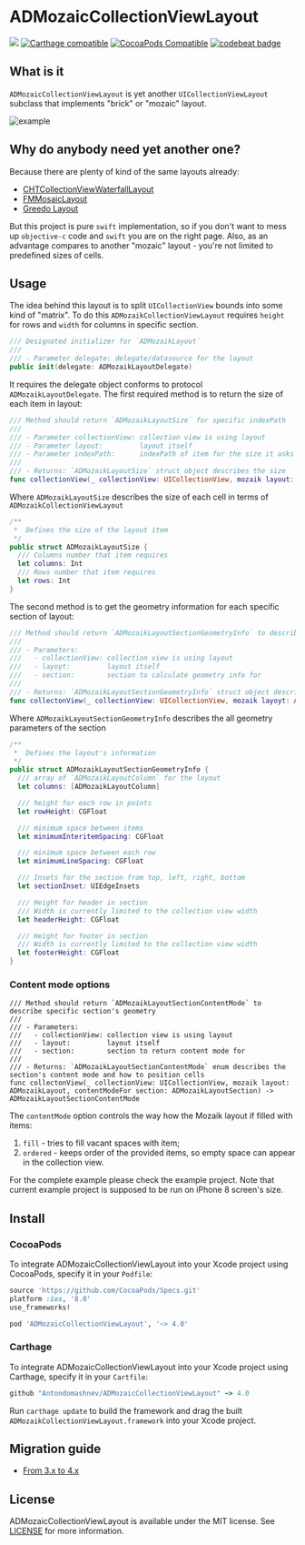 # ADMozaicCollectionViewLayout

![](https://travis-ci.org/Antondomashnev/ADMozaicCollectionViewLayout.svg?branch=master)
[![Carthage compatible](https://img.shields.io/badge/Carthage-compatible-4BC51D.svg?style=flat)](https://github.com/Carthage/Carthage)
[![CocoaPods Compatible](https://img.shields.io/cocoapods/v/ADMozaicCollectionViewLayout.svg)](https://img.shields.io/cocoapods/v/ADMozaicCollectionViewLayout.svg)
[![codebeat badge](https://codebeat.co/badges/17a86057-b1be-497d-886a-c9cfdb17da10)](https://codebeat.co/projects/github-com-antondomashnev-admozaiccollectionviewlayout)

## What is it
`ADMozaicCollectionViewLayout` is yet another `UICollectionViewLayout` subclass that implements "brick" or "mozaic"
 layout.

![example](https://api.monosnap.com/rpc/file/download?id=CYs5aVmUdljqghadNwyYd1aVVSBh6d)

## Why do anybody need yet another one?
Because there are plenty of kind of the same layouts already:
* [CHTCollectionViewWaterfallLayout](https://github.com/chiahsien/CHTCollectionViewWaterfallLayout)
* [FMMosaicLayout](https://github.com/fmitech/FMMosaicLayout)
* [Greedo Layout](https://github.com/500px/greedo-layout-for-ios)

But this project is pure `swift` implementation, so if you don't want to mess up `objective-c` code and `swift` you are on the right page. Also, as an advantage compares to another "mozaic" layout - you're not limited to predefined sizes of cells.

## Usage

The idea behind this layout is to split `UICollectionView` bounds into some kind of "matrix".
To do this `ADMozaikCollectionViewLayout` requires `height` for rows and `width` for columns in specific section.
```swift
/// Designated initializer for `ADMozaikLayout`
///
/// - Parameter delegate: delegate/datasource for the layout
public init(delegate: ADMozaikLayoutDelegate)
```

It requires the delegate object conforms to protocol `ADMozaikLayoutDelegate`.
The first required method is to return the size of each item in layout:
```swift
/// Method should return `ADMozaikLayoutSize` for specific indexPath
///
/// - Parameter collectionView: collection view is using layout
/// - Parameter layout:         layout itself
/// - Parameter indexPath:      indexPath of item for the size it asks for
///
/// - Returns: `ADMozaikLayoutSize` struct object describes the size
func collectionView(_ collectionView: UICollectionView, mozaik layout: ADMozaikLayout, mozaikSizeForItemAt indexPath: IndexPath) -> ADMozaikLayoutSize
```

Where `ADMozaikLayoutSize` describes the size of each cell in terms of `ADMozaikCollectionViewLayout`
```swift
/**
 *  Defines the size of the layout item
 */
public struct ADMozaikLayoutSize {
  /// Columns number that item requires
  let columns: Int
  /// Rows number that item requires
  let rows: Int
}
```

The second method is to get the geometry information for each specific section of layout:
```swift
/// Method should return `ADMozaikLayoutSectionGeometryInfo` to describe specific section's geometry
///
/// - Parameters:
///   - collectionView: collection view is using layout
///   - layoyt:         layout itself
///   - section:        section to calculate geometry info for
///
/// - Returns: `ADMozaikLayoutSectionGeometryInfo` struct object describes the section's geometry
func collectonView(_ collectionView: UICollectionView, mozaik layoyt: ADMozaikLayout, geometryInfoFor section: ADMozaikLayoutSection) -> ADMozaikLayoutSectionGeometryInfo
```

Where `ADMozaikLayoutSectionGeometryInfo` describes the all geometry parameters of the section
```swift
/**
 *  Defines the layout's information
 */
public struct ADMozaikLayoutSectionGeometryInfo {
  /// array of `ADMozaikLayoutColumn` for the layout
  let columns: [ADMozaikLayoutColumn]

  /// height for each row in points
  let rowHeight: CGFloat

  /// minimum space between items
  let minimumInteritemSpacing: CGFloat

  /// minimum space between each row
  let minimumLineSpacing: CGFloat

  /// Insets for the section from top, left, right, bottom
  let sectionInset: UIEdgeInsets

  /// Height for header in section
  /// Width is currently limited to the collection view width
  let headerHeight: CGFloat

  /// Height for footer in section
  /// Width is currently limited to the collection view width
  let footerHeight: CGFloat
}
```

### Content mode options

```
/// Method should return `ADMozaikLayoutSectionContentMode` to describe specific section's geometry
///
/// - Parameters:
///   - collectionView: collection view is using layout
///   - layout:         layout itself
///   - section:        section to return content mode for
///
/// - Returns: `ADMozaikLayoutSectionContentMode` enum describes the section's content mode and how to position cells
func collectonView(_ collectionView: UICollectionView, mozaik layout: ADMozaikLayout, contentModeFor section: ADMozaikLayoutSection) -> ADMozaikLayoutSectionContentMode
```

The `contentMode` option controls the way how the Mozaik layout if filled with items:
1. `fill` - tries to fill vacant spaces with item;
2. `ordered` - keeps order of the provided items, so empty space can appear in the collection view.

For the complete example please check the example project. Note that current example project is supposed to be run on iPhone 8 screen's size.

## Install

### CocoaPods

To integrate ADMozaicCollectionViewLayout into your Xcode project using CocoaPods, specify it in your `Podfile`:

```ruby
source 'https://github.com/CocoaPods/Specs.git'
platform :ios, '8.0'
use_frameworks!

pod 'ADMozaicCollectionViewLayout', '~> 4.0'
```
### Carthage

To integrate ADMozaicCollectionViewLayout into your Xcode project using Carthage, specify it in your `Cartfile`:

```ruby
github "Antondomashnev/ADMozaicCollectionViewLayout" ~> 4.0
```

Run `carthage update` to build the framework and drag the built `ADMozaikCollectionViewLayout.framework` into your Xcode project.

## Migration guide

* [From 3.x to 4.x](./Docs/4_Migration_guide.md)

## License

ADMozaicCollectionViewLayout is available under the MIT license. See [LICENSE](LICENSE) for more information.
